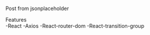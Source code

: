 Post from jsonplaceholder
<br/>

Features
<br/>
-React
-Axios
-React-router-dom
-React-transition-group
